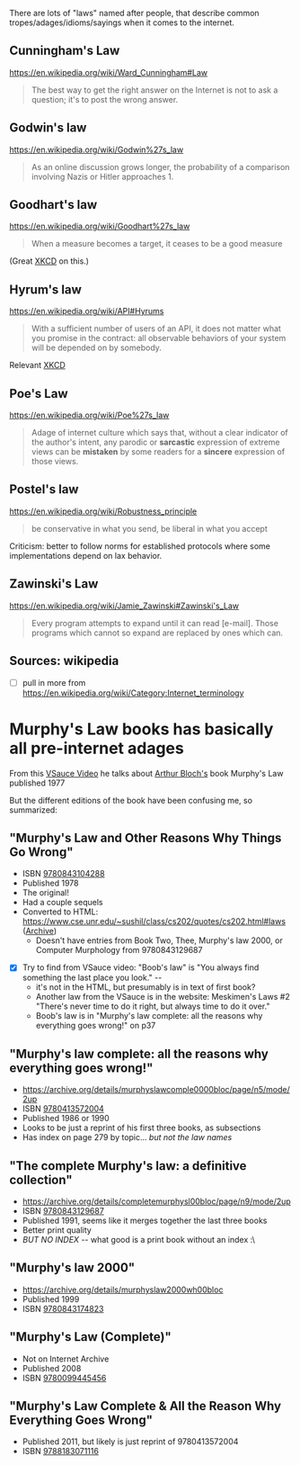 There are lots of "laws" named after people, that describe common tropes/adages/idioms/sayings when it comes to the internet.

## Cunningham's Law
https://en.wikipedia.org/wiki/Ward_Cunningham#Law
>The best way to get the right answer on the Internet is not to ask a question; it's to post the wrong answer.
## Godwin's law
https://en.wikipedia.org/wiki/Godwin%27s_law
>As an online discussion grows longer, the probability of a comparison involving Nazis or Hitler approaches 1.
## Goodhart's law
https://en.wikipedia.org/wiki/Goodhart%27s_law
>When a measure becomes a target, it ceases to be a good measure

(Great [XKCD](https://xkcd.com/2899/) on this.)
## Hyrum's law
https://en.wikipedia.org/wiki/API#Hyrums
>With a sufficient number of users of an API, it does not matter what you promise in the contract: all observable behaviors of your system will be depended on by somebody.

Relevant [XKCD](https://xkcd.com/1172/)
## Poe's Law
https://en.wikipedia.org/wiki/Poe%27s_law
>Adage of internet culture which says that, without a clear indicator of the author's intent, any parodic or **sarcastic** expression of extreme views can be **mistaken** by some readers for a **sincere** expression of those views.
## Postel's law
https://en.wikipedia.org/wiki/Robustness_principle
>be conservative in what you send, be liberal in what you accept

Criticism: better to follow norms for established protocols where some implementations depend on lax behavior.
## Zawinski's Law
https://en.wikipedia.org/wiki/Jamie_Zawinski#Zawinski's_Law
>Every program attempts to expand until it can read \[e-mail]. Those programs which cannot so expand are replaced by ones which can.
## Sources: wikipedia
- [ ] pull in more from https://en.wikipedia.org/wiki/Category:Internet_terminology

# Murphy's Law books has basically all pre-internet adages
From this [VSauce Video](https://youtube.com/shorts/4vbdDtbgkr8?si=Y6g8q9Zgg30PrVti) he talks about [Arthur Bloch's](https://en.wikipedia.org/wiki/Arthur_Bloch) book Murphy's Law published 1977

But the different editions of the book have been confusing me, so summarized:
## "Murphy's Law and Other Reasons Why Things Go Wrong"
- ISBN [9780843104288](https://isbnsearch.org/isbn/9780843104288)
- Published 1978
- The original!
- Had a couple sequels
- Converted to HTML: https://www.cse.unr.edu/~sushil/class/cs202/quotes/cs202.html#laws ([Archive](https://web.archive.org/web/20221204172700/https://www.cse.unr.edu/~sushil/class/cs202/quotes/cs202.html#laws))
	- Doesn't have entries from Book Two, Thee, Murphy's law 2000, or Computer Murphology from 9780843129687
- [x] Try to find from VSauce video: "Boob's law" is "You always find something the last place you look." --
	- it's not in the HTML, but presumably is in text of first book?
	- Another law from the VSauce is in the website: Meskimen's Laws \#2 "There's never time to do it right, but always time to do it over."
	- Boob's law is in "Murphy's law complete: all the reasons why everything goes wrong!" on p37

## "Murphy's law complete: all the reasons why everything goes wrong!"
- https://archive.org/details/murphyslawcomple0000bloc/page/n5/mode/2up
- ISBN [9780413572004](https://isbnsearch.org/isbn/9780413572004)
- Published 1986 or 1990
- Looks to be just a reprint of his first three books, as subsections
- Has index on page 279 by topic... *but not the law names*

## "The complete Murphy's law: a definitive collection" 
- https://archive.org/details/completemurphysl00bloc/page/n9/mode/2up
- ISBN [9780843129687](https://isbnsearch.org/isbn/9780843129687)
- Published 1991, seems like it merges together the last three books
- Better print quality
- *BUT NO INDEX* -- what good is a print book without an index :\

## "Murphy's law 2000"
- https://archive.org/details/murphyslaw2000wh00bloc
- Published 1999
- ISBN [9780843174823](https://isbnsearch.org/isbn/9780843174823)

## "Murphy's Law (Complete)"
- Not on Internet Archive
- Published 2008
- ISBN [9780099445456](https://isbnsearch.org/isbn/9780099445456)

## "Murphy's Law Complete & All the Reason Why Everything Goes Wrong"
- Published 2011, but likely is just reprint of 9780413572004
- ISBN [9788183071116](https://isbnsearch.org/isbn/9788183071116)
